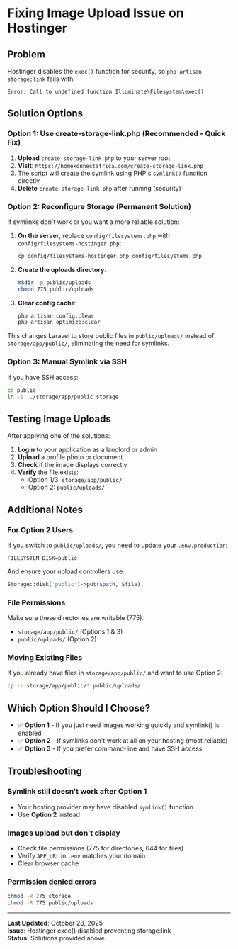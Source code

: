 # Fixing Image Upload Issue on Hostinger

## Problem
Hostinger disables the `exec()` function for security, so `php artisan storage:link` fails with:
```
Error: Call to undefined function Illuminate\Filesystem\exec()
```

## Solution Options

### Option 1: Use create-storage-link.php (Recommended - Quick Fix)

1. **Upload** `create-storage-link.php` to your server root
2. **Visit**: `https://homekonnectafrica.com/create-storage-link.php`
3. The script will create the symlink using PHP's `symlink()` function directly
4. **Delete** `create-storage-link.php` after running (security)

### Option 2: Reconfigure Storage (Permanent Solution)

If symlinks don't work or you want a more reliable solution:

1. **On the server**, replace `config/filesystems.php` with `config/filesystems-hostinger.php`:
   ```bash
   cp config/filesystems-hostinger.php config/filesystems.php
   ```

2. **Create the uploads directory**:
   ```bash
   mkdir -p public/uploads
   chmod 775 public/uploads
   ```

3. **Clear config cache**:
   ```bash
   php artisan config:clear
   php artisan optimize:clear
   ```

This changes Laravel to store public files in `public/uploads/` instead of `storage/app/public/`, eliminating the need for symlinks.

### Option 3: Manual Symlink via SSH

If you have SSH access:

```bash
cd public
ln -s ../storage/app/public storage
```

## Testing Image Uploads

After applying one of the solutions:

1. **Login** to your application as a landlord or admin
2. **Upload** a profile photo or document
3. **Check** if the image displays correctly
4. **Verify** the file exists:
   - Option 1/3: `storage/app/public/`
   - Option 2: `public/uploads/`

## Additional Notes

### For Option 2 Users
If you switch to `public/uploads/`, you need to update your `.env.production`:

```env
FILESYSTEM_DISK=public
```

And ensure your upload controllers use:
```php
Storage::disk('public')->put($path, $file);
```

### File Permissions
Make sure these directories are writable (775):
- `storage/app/public/` (Options 1 & 3)
- `public/uploads/` (Option 2)

### Moving Existing Files
If you already have files in `storage/app/public/` and want to use Option 2:

```bash
cp -r storage/app/public/* public/uploads/
```

## Which Option Should I Choose?

- ✅ **Option 1** - If you just need images working quickly and symlink() is enabled
- ✅ **Option 2** - If symlinks don't work at all on your hosting (most reliable)
- ✅ **Option 3** - If you prefer command-line and have SSH access

## Troubleshooting

### Symlink still doesn't work after Option 1
- Your hosting provider may have disabled `symlink()` function
- Use **Option 2** instead

### Images upload but don't display
- Check file permissions (775 for directories, 644 for files)
- Verify `APP_URL` in `.env` matches your domain
- Clear browser cache

### Permission denied errors
```bash
chmod -R 775 storage
chmod -R 775 public/uploads
```

---

**Last Updated**: October 28, 2025  
**Issue**: Hostinger exec() disabled preventing storage:link  
**Status**: Solutions provided above
